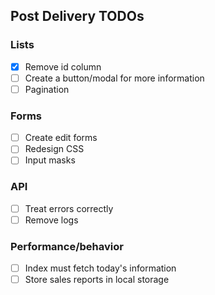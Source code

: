 ## Post Delivery TODOs

### Lists

- [x] Remove id column
- [ ] Create a button/modal for more information
- [ ] Pagination

### Forms

- [ ] Create edit forms
- [ ] Redesign CSS
- [ ] Input masks

### API

- [ ] Treat errors correctly
- [ ] Remove logs

### Performance/behavior

- [ ] Index must fetch today's information
- [ ] Store sales reports in local storage